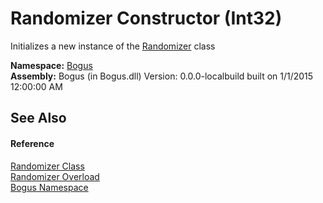 # Randomizer Constructor (Int32)
 

Initializes a new instance of the <a href="T_Bogus_Randomizer">Randomizer</a> class

**Namespace:**&nbsp;<a href="N_Bogus">Bogus</a><br />**Assembly:**&nbsp;Bogus (in Bogus.dll) Version: 0.0.0-localbuild built on 1/1/2015 12:00:00 AM

## See Also


#### Reference
<a href="T_Bogus_Randomizer">Randomizer Class</a><br /><a href="Overload_Bogus_Randomizer__ctor">Randomizer Overload</a><br /><a href="N_Bogus">Bogus Namespace</a><br />